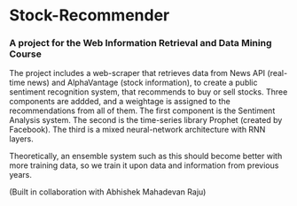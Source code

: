 # Stock-Recommender
### A project for the Web Information Retrieval and Data Mining Course


The project includes a web-scraper that retrieves data from News API (real-time news) and AlphaVantage (stock information), to create a public sentiment recognition system, that recommends to buy or sell stocks. 
Three components are addded, and a weightage is assigned to the recommendations from all of them.
The first component is the Sentiment Analysis system.
The second is the time-series library Prophet (created by Facebook).
The third is a mixed neural-network architecture with RNN layers.

Theoretically, an ensemble system such as this should become better with more training data, so we train it upon data and information from previous years.

(Built in collaboration with Abhishek Mahadevan Raju)